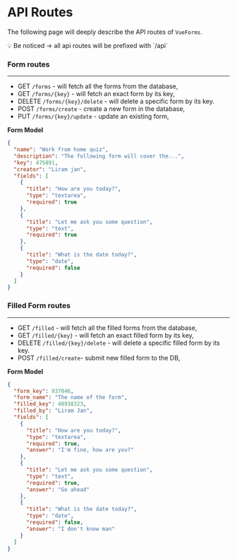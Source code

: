 # API Routes

The following page will deeply describe the API routes of `VueForms`.

<aside>
💡 Be noticed → all api routes will be prefixed with `/api`

</aside>

### Form routes

---

- GET `/forms` - will fetch all the forms from the database,
- GET `/forms/{key}` - will fetch an exact form by its key,
- DELETE `/forms/{key}/delete` - will delete a specific form by its key.
- POST `/forms/create` - create a new form in the database,
- PUT `/forms/{key}/update` - update an existing form,

**Form Model**

```json
{
  "name": "Work from home quiz",
  "description": "The following form will cover the...",
  "key": 475891,
  "creator": "Liram jan",
  "fields": [
    {
      "title": "How are you today?",
      "type": "textarea",
      "required": true
    },
    {
      "title": "Let me ask you some question",
      "type": "text",
      "required": true
    },
    {
      "title": "What is the date today?",
      "type": "date",
      "required": false
    }
  ]
}
```

### Filled Form routes

---

- GET `/filled` - will fetch all the filled forms from the database,
- GET `/filled/{key}` - will fetch an exact filled form by its key,
- DELETE `/filled/{key}/delete` - will delete a specific filled form by its key.
- POST `/filled/create`- submit new filled form to the DB,

**Form Model**

```json
{
  "form_key": 937846,
  "form_name": "The name of the form",
  "filled_key": 48938323,
  "filled_by": "Liram Jan",
  "fields": [
    {
      "title": "How are you today?",
      "type": "textarea",
      "required": true,
      "answer": "I'm fine, how are you?"
    },
    {
      "title": "Let me ask you some question",
      "type": "text",
      "required": true,
      "answer": "Go ahead"
    },
    {
      "title": "What is the date today?",
      "type": "date",
      "required": false,
      "answer": "I don't know man"
    }
  ]
}
```
